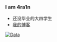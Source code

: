 ### I am 4ra1n
- 还没毕业的大四学生
- [我的博客](https://xushao.ltd/)

[![Data](https://github-readme-stats.vercel.app/api?username=EmYiQing)]()
